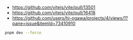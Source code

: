 - https://github.com/vitejs/vite/pull/13501
- https://github.com/vitejs/vite/pull/16418
- https://github.com/users/hi-ogawa/projects/4/views/1?pane=issue&itemId=73410910

```sh
pnpm dev --force
```
